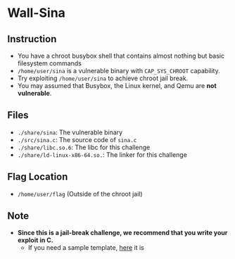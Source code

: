 # Wall-Sina

## Instruction

- You have a chroot busybox shell that contains almost nothing but basic filesystem commands
- `/home/user/sina` is a vulnerable binary with `CAP_SYS_CHROOT` capability.
- Try exploiting `/home/user/sina` to achieve chroot jail break.
- You may assumed that Busybox, the Linux kernel, and Qemu are **not vulnerable**.

## Files

- `./share/sina`: The vulnerable binary
- `./src/sina.c`: The source code of `sina.c`
- `./share/libc.so.6`: The libc for this challenge
- `./share/ld-linux-x86-64.so.`: The linker for this challenge

## Flag Location

- `/home/user/flag` (Outside of the chroot jail)

## Note

- **Since this is a jail-break challenge, we recommend that you write your exploit in C.**
    - If you need a sample template, [here](https://gist.github.com/wxrdnx/ea4b97a758b720e39cd8bfb78753c5bb) it is
